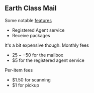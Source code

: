## Earth Class Mail
Some notable [features](https://www.earthclassmail.com/Pricing)

* Registered Agent service
* Receive packages

It's a bit expensive though. Monthly fees

* $25--$50 for the mailbox
* $5 for the registered agent service

Per-item fees

* $1.50 for scanning
* $1 for pickup
